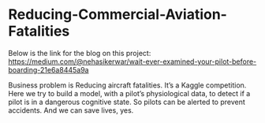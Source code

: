 # Reducing-Commercial-Aviation-Fatalities

Below is the link for the blog on this project:
https://medium.com/@nehasikerwar/wait-ever-examined-your-pilot-before-boarding-21e6a8445a9a

Business problem is Reducing aircraft fatalities. It’s a Kaggle competition. Here we try to build a model, with a pilot’s physiological data, to detect if a pilot is in a dangerous cognitive state. So pilots can be alerted to prevent accidents. And we can save lives, yes.
